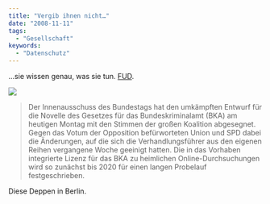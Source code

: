 ```yaml
---
title: "Vergib ihnen nicht…"
date: "2008-11-11"
tags:
  - "Gesellschaft"
keywords:
  - "Datenschutz"
---
```


…sie wissen genau, was sie tun. [FUD](http://de.wikipedia.org/wiki/Fear,_Uncertainty_and_Doubt).

![](/img/codecandies/img_0172.jpg)

> Der Innenausschuss des Bundestags hat den umkämpften Entwurf für die Novelle des Gesetzes für das Bundeskriminalamt (BKA) am heutigen Montag mit den Stimmen der großen Koalition abgesegnet. Gegen das Votum der Opposition befürworteten Union und SPD dabei die Änderungen, auf die sich die Verhandlungsführer aus den eigenen Reihen vergangene Woche geeinigt hatten. Die in das Vorhaben integrierte Lizenz für das BKA zu heimlichen Online-Durchsuchungen wird so zunächst bis 2020 für einen langen Probelauf festgeschrieben.

Diese Deppen in Berlin.
